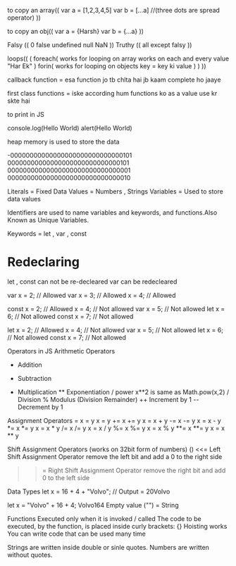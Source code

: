 

to copy an array((
    var a = [1,2,3,4,5]
    var b = [...a]  //(three dots are spread operator)
))

to copy an obj((
    var a = {Harsh}
    var b = {...a}
))

Falsy ((
    0 false undefined null NaN 
))
Truthy ((
    all except falsy
))

loops((
    (
        foreach(
            works for looping on array
            works on each and every value "Har Ek"
        )
        forin(
            works for looping on objects
            key = key ki value
        )
    )
))




callback function = esa function jo tb chlta hai jb kaam complete ho jaaye

first class functions = iske according hum functions ko as a value use kr skte hai

to print in JS

console.log(Hello World)
alert(Hello World)


heap memory is used to store the data


-00000000000000000000000000000101
00000000000000000000000000000101
00000000000000000000000000000001
00000000000000000000000000000010



Literals = Fixed Data Values =  Numbers , Strings
Variables = Used to store data values 

Identifiers are used to name variables and keywords, and functions.Also Known as Unique Variables.

Keywords =  let , var , const

# Redeclaring
let , const can not be re-decleared
var can be redecleared


var x = 2;     // Allowed
var x = 3;     // Allowed
x = 4;         // Allowed


const x = 2;   // Allowed
x = 4;         // Not allowed
var x = 5;     // Not allowed
let x = 6;     // Not allowed
const x = 7;   // Not allowed



let x = 2;   // Allowed
x = 4;       // Not allowed
var x = 5;     // Not allowed
let x = 6;     // Not allowed
const x = 7;   // Not allowed



Operators in JS
Arithmetic Operators
+	Addition
-	Subtraction
*	Multiplication
**	Exponentiation / power  x**2 is same as Math.pow(x,2)
/	Division
%	Modulus (Division Remainder)
++	Increment by 1
--	Decrement by 1



Assignment Operators
=	x = y	x = y
+=	x += y	x = x + y
-=	x -= y	x = x - y
*=	x *= y	x = x * y
/=	x /= y	x = x / y
%=	x %= y	x = x % y
**=	x **= y	x = x ** y

Shift Assignment Operators (works on 32bit form of numbers) ()
<<= Left Shift Assignment Operator
    remove the left bit and add a 0 to the right side
>>=	Right Shift Assignment Operator
    remove the right bit and add 0 to the left side




Data Types
let x = 16 + 4 + "Volvo";
// Output = 20Volvo

let x = "Volvo" + 16 + 4;
Volvo164
Empty value ("") = String

Functions
Executed only when it is invoked / called
The code to be executed, by the function, is placed inside curly brackets: {}
Hoisting works 
You can write code that can be used many time


Strings are written inside double or sinle quotes. Numbers are written without quotes.